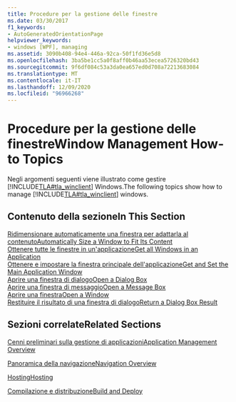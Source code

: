 ```yaml
---
title: Procedure per la gestione delle finestre
ms.date: 03/30/2017
f1_keywords:
- AutoGeneratedOrientationPage
helpviewer_keywords:
- windows [WPF], managing
ms.assetid: 3090b408-94e4-446a-92ca-50f1fd36e5d8
ms.openlocfilehash: 3ba5be1cc5a0f8aff0b46aa53ecea5726320bd43
ms.sourcegitcommit: 9f6df084c53a3da0ea657ed0d708a72213683084
ms.translationtype: MT
ms.contentlocale: it-IT
ms.lasthandoff: 12/09/2020
ms.locfileid: "96966268"
---
```

# <a name="window-management-how-to-topics"></a><span data-ttu-id="db54d-102">Procedure per la gestione delle finestre</span><span class="sxs-lookup"><span data-stu-id="db54d-102">Window Management How-to Topics</span></span>
<span data-ttu-id="db54d-103">Negli argomenti seguenti viene illustrato come gestire [!INCLUDE[TLA#tla_winclient](../../../includes/tlasharptla-winclient-md.md)] Windows.</span><span class="sxs-lookup"><span data-stu-id="db54d-103">The following topics show how to manage [!INCLUDE[TLA#tla_winclient](../../../includes/tlasharptla-winclient-md.md)] windows.</span></span>  
  
## <a name="in-this-section"></a><span data-ttu-id="db54d-104">Contenuto della sezione</span><span class="sxs-lookup"><span data-stu-id="db54d-104">In This Section</span></span>  
 [<span data-ttu-id="db54d-105">Ridimensionare automaticamente una finestra per adattarla al contenuto</span><span class="sxs-lookup"><span data-stu-id="db54d-105">Automatically Size a Window to Fit Its Content</span></span>](how-to-automatically-size-a-window-to-fit-its-content.md)  
  [<span data-ttu-id="db54d-106">Ottenere tutte le finestre in un'applicazione</span><span class="sxs-lookup"><span data-stu-id="db54d-106">Get all Windows in an Application</span></span>](how-to-get-all-windows-in-an-application.md)  
  [<span data-ttu-id="db54d-107">Ottenere e impostare la finestra principale dell'applicazione</span><span class="sxs-lookup"><span data-stu-id="db54d-107">Get and Set the Main Application Window</span></span>](how-to-get-and-set-the-main-application-window.md)  
  [<span data-ttu-id="db54d-108">Aprire una finestra di dialogo</span><span class="sxs-lookup"><span data-stu-id="db54d-108">Open a Dialog Box</span></span>](how-to-open-a-dialog-box.md)  
  [<span data-ttu-id="db54d-109">Aprire una finestra di messaggio</span><span class="sxs-lookup"><span data-stu-id="db54d-109">Open a Message Box</span></span>](how-to-open-a-message-box.md)  
  [<span data-ttu-id="db54d-110">Aprire una finestra</span><span class="sxs-lookup"><span data-stu-id="db54d-110">Open a Window</span></span>](how-to-open-a-window.md)  
  [<span data-ttu-id="db54d-111">Restituire il risultato di una finestra di dialogo</span><span class="sxs-lookup"><span data-stu-id="db54d-111">Return a Dialog Box Result</span></span>](how-to-return-a-dialog-box-result.md)  
  
## <a name="related-sections"></a><span data-ttu-id="db54d-112">Sezioni correlate</span><span class="sxs-lookup"><span data-stu-id="db54d-112">Related Sections</span></span>  
 [<span data-ttu-id="db54d-113">Cenni preliminari sulla gestione di applicazioni</span><span class="sxs-lookup"><span data-stu-id="db54d-113">Application Management Overview</span></span>](application-management-overview.md)  
  
 [<span data-ttu-id="db54d-114">Panoramica della navigazione</span><span class="sxs-lookup"><span data-stu-id="db54d-114">Navigation Overview</span></span>](navigation-overview.md)  
  
 [<span data-ttu-id="db54d-115">Hosting</span><span class="sxs-lookup"><span data-stu-id="db54d-115">Hosting</span></span>](hosting-wpf-applications.md)  
  
 [<span data-ttu-id="db54d-116">Compilazione e distribuzione</span><span class="sxs-lookup"><span data-stu-id="db54d-116">Build and Deploy</span></span>](building-and-deploying-wpf-applications.md)
